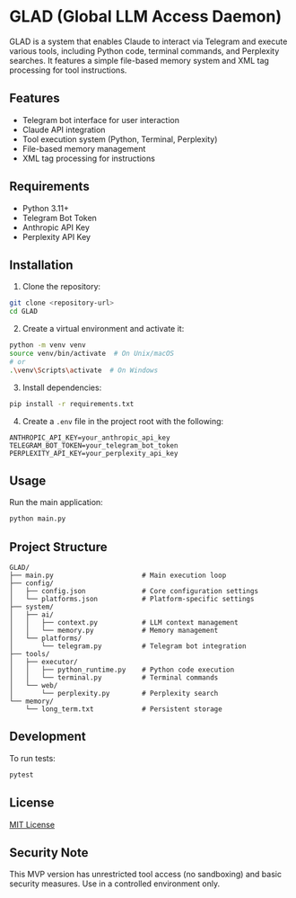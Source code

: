 # GLAD (Global LLM Access Daemon)

GLAD is a system that enables Claude to interact via Telegram and execute various tools, including Python code, terminal commands, and Perplexity searches. It features a simple file-based memory system and XML tag processing for tool instructions.

## Features

- Telegram bot interface for user interaction
- Claude API integration
- Tool execution system (Python, Terminal, Perplexity)
- File-based memory management
- XML tag processing for instructions

## Requirements

- Python 3.11+
- Telegram Bot Token
- Anthropic API Key
- Perplexity API Key

## Installation

1. Clone the repository:
```bash
git clone <repository-url>
cd GLAD
```

2. Create a virtual environment and activate it:
```bash
python -m venv venv
source venv/bin/activate  # On Unix/macOS
# or
.\venv\Scripts\activate  # On Windows
```

3. Install dependencies:
```bash
pip install -r requirements.txt
```

4. Create a `.env` file in the project root with the following:
```
ANTHROPIC_API_KEY=your_anthropic_api_key
TELEGRAM_BOT_TOKEN=your_telegram_bot_token
PERPLEXITY_API_KEY=your_perplexity_api_key
```

## Usage

Run the main application:
```bash
python main.py
```

## Project Structure

```
GLAD/
├── main.py                      # Main execution loop
├── config/
│   ├── config.json              # Core configuration settings
│   └── platforms.json           # Platform-specific settings
├── system/
│   ├── ai/
│   │   ├── context.py           # LLM context management
│   │   └── memory.py            # Memory management
│   └── platforms/
│       └── telegram.py          # Telegram bot integration
├── tools/
│   ├── executor/
│   │   ├── python_runtime.py    # Python code execution
│   │   └── terminal.py          # Terminal commands
│   └── web/
│       └── perplexity.py        # Perplexity search
└── memory/
    └── long_term.txt            # Persistent storage
```

## Development

To run tests:
```bash
pytest
```

## License

[MIT License](LICENSE)

## Security Note

This MVP version has unrestricted tool access (no sandboxing) and basic security measures. Use in a controlled environment only. 